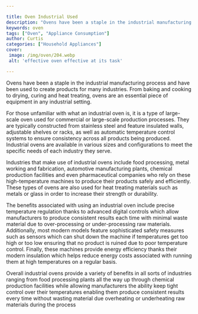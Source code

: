 ```yaml
---

title: Oven Industrial Used
description: "Ovens have been a staple in the industrial manufacturing process and have been used to create products for many industries. From b...continue on"
keywords: oven
tags: ["Oven", "Appliance Consumption"]
author: Curtis
categories: ["Household Appliances"]
cover: 
 image: /img/oven/204.webp
 alt: 'effective oven effective at its task'

---
```


Ovens have been a staple in the industrial manufacturing process and have been used to create products for many industries. From baking and cooking to drying, curing and heat treating, ovens are an essential piece of equipment in any industrial setting.

For those unfamiliar with what an industrial oven is, it is a type of large-scale oven used for commercial or large-scale production processes. They are typically constructed from stainless steel and feature insulated walls, adjustable shelves or racks, as well as automatic temperature control systems to ensure consistency across all products being produced. Industrial ovens are available in various sizes and configurations to meet the specific needs of each industry they serve.

Industries that make use of industrial ovens include food processing, metal working and fabrication, automotive manufacturing plants, chemical production facilities and even pharmaceutical companies who rely on these high-temperature machines to produce their products safely and efficiently. These types of ovens are also used for heat treating materials such as metals or glass in order to increase their strength or durability. 

The benefits associated with using an industrial oven include precise temperature regulation thanks to advanced digital controls which allow manufacturers to produce consistent results each time with minimal waste material due to over-processing or under-processing raw materials. Additionally, most modern models feature sophisticated safety measures such as sensors which can shut down the machine if temperatures get too high or too low ensuring that no product is ruined due to poor temperature control. Finally, these machines provide energy efficiency thanks their modern insulation which helps reduce energy costs associated with running them at high temperatures on a regular basis. 

Overall industrial ovens provide a variety of benefits in all sorts of industries ranging from food processing plants all the way up through chemical production facilities while allowing manufacturers the ability keep tight control over their temperatures enabling them produce consistent results every time without wasting material due overheating or underheating raw materials during the process
